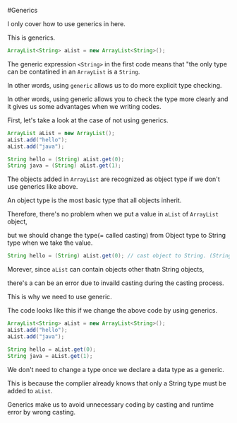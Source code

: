#Generics

I only cover how to use generics in here.

This is generics.
```java
ArrayList<String> aList = new ArrayList<String>();
```

The generic expression ```<String>``` in the first code means that "the only type can be contatined in an ```ArrayList``` is a ```String```.

In other words, using ```generic``` allows us to do more explicit type checking.



In other words, using generic allows you to check the type more clearly and it gives us some advantages when we writing codes.

First, let's take a look at the case of not using generics.

```java
ArrayList aList = new ArrayList();
aList.add("hello");
aList.add("java");

String hello = (String) aList.get(0);
String java = (String) aList.get(1);
```

The objects added in ```ArrayList``` are recognized as object type if we don't use generics like above.

An object type is the most basic type that all objects inherit.

Therefore, there's no problem when we put a value in ```aList``` of ```ArrayList``` object, 

but we should change the type(= called casting) from Object type to String type when we take the value.

```java
String hello = (String) aList.get(0); // cast object to String. (String)
```

Morever, since ```aList``` can contain objects other thatn String objects,

there's a can be an error due to invaild casting during the casting process.

This is why we need to use generic.

The code looks like this if we change the above code by using generics.

```java
ArrayList<String> aList = new ArrayList<String>();
aList.add("hello");
aList.add("java");

String hello = aList.get(0);
String java = aList.get(1);
```
We don't need to change a type once we declare a data type as a generic.

This is because the complier already knows that only a String type must be added to ```aList```.

Generics make us to avoid unnecessary coding by casting and runtime error by wrong casting.
